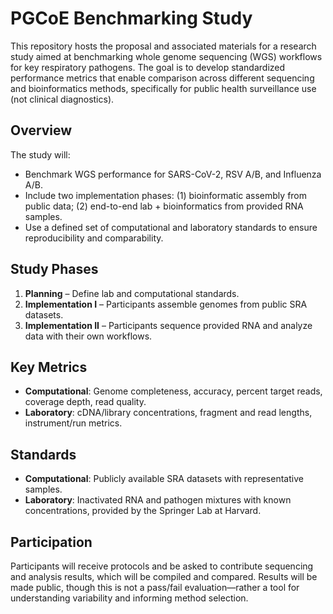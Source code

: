 # PGCoE Benchmarking Study

This repository hosts the proposal and associated materials for a research study aimed at benchmarking whole genome sequencing (WGS) workflows for key respiratory pathogens. The goal is to develop standardized performance metrics that enable comparison across different sequencing and bioinformatics methods, specifically for public health surveillance use (not clinical diagnostics).

## Overview

The study will:

* Benchmark WGS performance for SARS-CoV-2, RSV A/B, and Influenza A/B.
* Include two implementation phases: (1) bioinformatic assembly from public data; (2) end-to-end lab + bioinformatics from provided RNA samples.
* Use a defined set of computational and laboratory standards to ensure reproducibility and comparability.

## Study Phases

1. **Planning** – Define lab and computational standards.
2. **Implementation I** – Participants assemble genomes from public SRA datasets.
3. **Implementation II** – Participants sequence provided RNA and analyze data with their own workflows.

## Key Metrics

* **Computational**: Genome completeness, accuracy, percent target reads, coverage depth, read quality.
* **Laboratory**: cDNA/library concentrations, fragment and read lengths, instrument/run metrics.

## Standards

* **Computational**: Publicly available SRA datasets with representative samples.
* **Laboratory**: Inactivated RNA and pathogen mixtures with known concentrations, provided by the Springer Lab at Harvard.

## Participation

Participants will receive protocols and be asked to contribute sequencing and analysis results, which will be compiled and compared. Results will be made public, though this is not a pass/fail evaluation—rather a tool for understanding variability and informing method selection.
